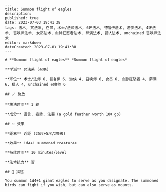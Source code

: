
    ---
    title: Summon flight of eagles
    description: 
    published: true
    date: 2023-07-03 19:41:38
    tags: 法术, 咒法系, 召唤, 术士/法师法术, 6环法术, 德鲁伊法术, 游侠法术, 4环法术, 召唤师法术, 女巫法术, 血脉狂怒者法术, 萨满法术, 猎人法术, unchained 召唤师法术
    editor: markdown
    dateCreated: 2023-07-03 19:41:38
    ---

    # **Summon flight of eagles** *Summon flight of eagles*

    **学派** 咒法系 (召唤) 

    **环位** 术士/法师 6, 德鲁伊 6, 游侠 4, 召唤师 6, 女巫 6, 血脉狂怒者 4, 萨满 6, 猎人 4, unchained 召唤师 6

    ## 🪄 施放

    **施法时间** 1 轮

    **成分** 语言, 姿势, 法器 (a gold feather worth 100 gp)

    ## ✨ 效果  

    **距离** 近距 (25尺+5尺/2等级) 

    **效果** 1d4+1 summoned creatures 

    **持续时间** 10 minutes/level 

    **法术抗力** 否

    ## 📖 描述

    You summon 1d4+1 giant eagles to serve as you designate. The summoned birds can fight if you wish, but can also serve as mounts.
    